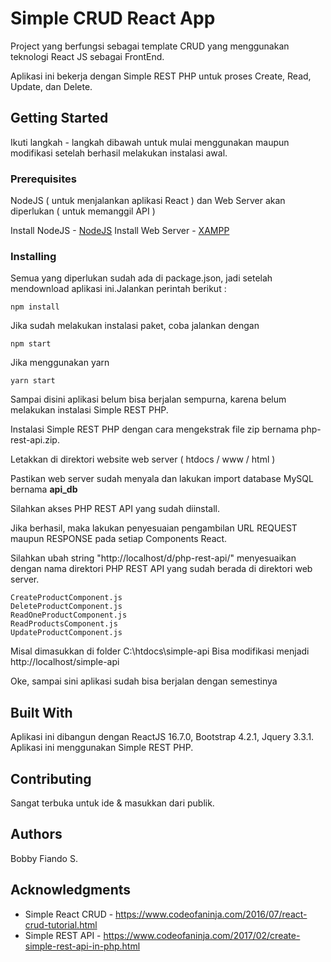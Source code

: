
# Simple CRUD React App

Project yang berfungsi sebagai template CRUD yang menggunakan teknologi React JS sebagai FrontEnd.

Aplikasi ini bekerja dengan Simple REST PHP untuk proses Create, Read, Update, dan Delete.

## Getting Started

Ikuti langkah - langkah dibawah untuk mulai menggunakan maupun modifikasi setelah berhasil melakukan instalasi awal.

### Prerequisites

NodeJS ( untuk menjalankan aplikasi React ) dan Web Server akan diperlukan ( untuk memanggil API )

Install NodeJS - [NodeJS](https://nodejs.org/en/)
Install Web Server - [XAMPP](XAMPP%20https://www.apachefriends.org/index.html)


### Installing

Semua yang diperlukan sudah ada di package.json, jadi setelah mendownload aplikasi ini.Jalankan perintah berikut :

```
npm install
```

Jika sudah melakukan instalasi paket, coba jalankan dengan

```
npm start
```
Jika menggunakan yarn
```
yarn start
```

Sampai disini aplikasi belum bisa berjalan sempurna, karena belum melakukan instalasi Simple REST PHP.

Instalasi Simple REST PHP dengan cara mengekstrak file zip bernama php-rest-api.zip.

Letakkan di direktori website web server ( htdocs / www / html )

Pastikan web server sudah menyala dan lakukan import database MySQL bernama **api_db**

Silahkan akses PHP REST API yang sudah diinstall.

Jika berhasil, maka lakukan penyesuaian pengambilan URL REQUEST maupun RESPONSE pada setiap Components React.

Silahkan ubah string "http://localhost/d/php-rest-api/" menyesuaikan dengan nama direktori PHP REST API yang sudah berada di direktori web server.

    CreateProductComponent.js
    DeleteProductComponent.js
    ReadOneProductComponent.js
    ReadProductsComponent.js
    UpdateProductComponent.js
    
Misal dimasukkan di folder C:\htdocs\simple-api
Bisa modifikasi menjadi http://localhost/simple-api

Oke, sampai sini aplikasi sudah bisa berjalan dengan semestinya

## Built With

Aplikasi ini dibangun dengan ReactJS 16.7.0, Bootstrap 4.2.1, Jquery 3.3.1.
Aplikasi ini menggunakan Simple REST PHP.

## Contributing

Sangat terbuka untuk ide & masukkan dari publik.

## Authors

Bobby Fiando S.

## Acknowledgments

* Simple React CRUD - https://www.codeofaninja.com/2016/07/react-crud-tutorial.html
* Simple REST API - https://www.codeofaninja.com/2017/02/create-simple-rest-api-in-php.html